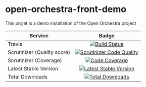 open-orchestra-front-demo
========================

This projet is a demo installation of the Open Orchestra project

| Service       | Badge         |
| ------------- |:-------------:|
| Travis | [![Build Status](https://travis-ci.org/open-orchestra/open-orchestra-front-demo.svg)](https://travis-ci.org/open-orchestra/open-orchestra-front-demo) |
| Scrutinizer (Quality score) | [![Scrutinizer Code Quality](https://scrutinizer-ci.com/g/open-orchestra/open-orchestra-front-demo/badges/quality-score.png?b=master)](https://scrutinizer-ci.com/g/open-orchestra/open-orchestra-front-demo/?branch=master) |
| Scrutinizer (Coverage) | [![Code Coverage](https://scrutinizer-ci.com/g/open-orchestra/open-orchestra-front-demo/badges/coverage.png?b=master)](https://scrutinizer-ci.com/g/open-orchestra/open-orchestra-front-demo/?branch=master) |
| Latest Stable Version | [![Latest Stable Version](https://poser.pugx.org/open-orchestra/open-orchestra-front-demo/v/stable)](https://packagist.org/packages/open-orchestra/open-orchestra-front-demo) |
| Total Downloads | [![Total Downloads](https://poser.pugx.org/open-orchestra/open-orchestra-front-demo/downloads)](https://packagist.org/packages/open-orchestra/open-orchestra-front-demo) |
